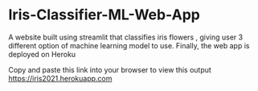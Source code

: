 # Iris-Classifier-ML-Web-App
A website built using streamlit that classifies iris flowers , giving user 3 different option of machine learning model to use. Finally, the web app is deployed on Heroku

Copy and paste this link into your browser to view this output
https://iris2021.herokuapp.com


